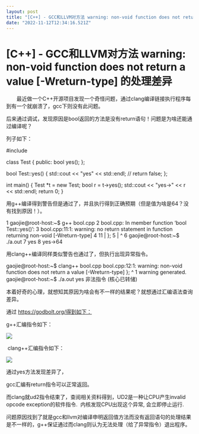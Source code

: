 ```yaml
---
layout: post
title: "[C++] - GCC和LLVM对方法 warning: non-void function does not return a value [-Wreturn-type] 的处理差异"
date: "2022-11-12T12:34:16.521Z"
---
```

\[C++\] - GCC和LLVM对方法 warning: non-void function does not return a value \[-Wreturn-type\] 的处理差异
================================================================================================

　　最近做一个C++开源项目发现一个奇怪问题，通过clang编译链接执行程序每到有一个就崩溃了，gcc下则没有此问题。

后来通过调试，发现原因是bool返回的方法是没有return语句！问题是为啥还能通过编译呢？

列子如下：

#include <iostream>

class Test {
public:
  bool yes();
};

bool Test::yes() {
  std::cout << "yes" << std::endl;
  // return false;
};

int main() {
  Test \*t = new Test;
  bool r = t->yes();
  std::cout << "yes->" << r << std::endl;
  return 0;
}

用g++编译得到警告但是通过了，并且执行得到正确预期（但是值为啥是64？没有找到原因！）。

1 gaojie@root-host:~$ g++ bool.cpp 
2 bool.cpp: In member function ‘bool Test::yes()’:
3 bool.cpp:11:1: warning: no return statement in function returning non-void \[-Wreturn-type\]
4    11 | };
5       | ^
6 gaojie@root-host:~$ ./a.out 
7 yes
8 yes->64

用clang++编译同样类似警告也通过了，但执行出现异常指令。

gaojie@root-host:~$ clang++ bool.cpp 
bool.cpp:12:1: warning: non-void function does not return a value \[-Wreturn-type\]
};
^
1 warning generated.
gaojie@root\-host:~$ ./a.out 
yes
非法指令 (核心已转储)

本着好奇的心理，就想知其原因为啥会有不一样的结果呢？就想通过汇编语法查询差异。

通过 https://godbolt.org/得到如下：

g++汇编指令如下：

![](https://img2022.cnblogs.com/blog/2422898/202211/2422898-20221112165030014-1669441307.png)

 clang++汇编指令如下：

![](https://img2022.cnblogs.com/blog/2422898/202211/2422898-20221112165142397-1633780787.png)

通过yes方法发现差异了，

gcc汇编有return指令可以正常返回。

而clang就ud2指令结束了，查阅相关资料得到，UD2是一种让CPU产生invalid opcode exception的软件指令.  内核发现CPU出现这个异常, 会立即停止运行.

问题原因找到了就是gcc和llvm对编译申明返回值方法而没有返回语句的处理结果是不一样的，g++保证通过而clang则认为无法处理（给了异常指令）退出程序。